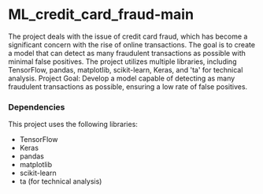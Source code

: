 # ML_credit_card_fraud-main
The project deals with the issue of credit card fraud, which has become a significant concern with the rise of online transactions. The goal is to create a model that can detect as many fraudulent transactions as possible with minimal false positives.
The project utilizes multiple libraries, including TensorFlow, pandas, matplotlib, scikit-learn, Keras, and 'ta' for technical analysis.
Project Goal: Develop a model capable of detecting as many fraudulent transactions as possible, ensuring a low rate of false positives.

### Dependencies
This project uses the following libraries:
* TensorFlow
* Keras
* pandas
* matplotlib
* scikit-learn
* ta (for technical analysis)
